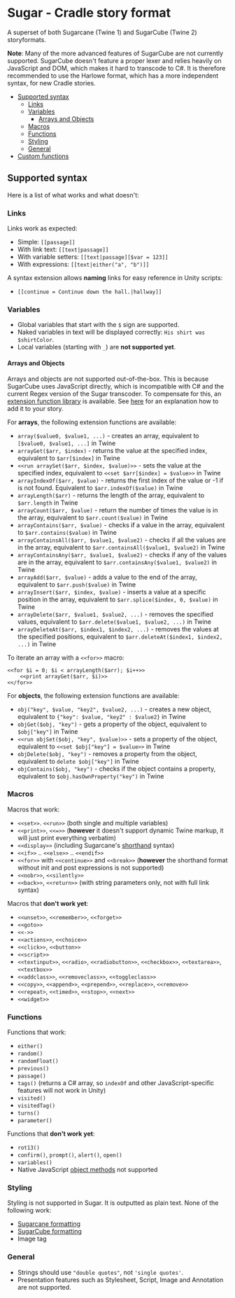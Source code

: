 # Sugar - Cradle story format
A superset of both Sugarcane (Twine 1) and SugarCube (Twine 2) storyformats.

**Note**: Many of the more advanced features of SugarCube are not currently supported. SugarCube doesn't feature a proper lexer and relies heavily on JavaScript and DOM, which makes it hard to transcode to C#. It is therefore recommended to use the Harlowe format, which has a more independent syntax, for new Cradle stories.

- [Supported syntax](#supported-syntax)
	- [Links](#links)
	- [Variables](#variables)
		- [Arrays and Objects](#arrays-and-objects)
	- [Macros](#macros)
	- [Functions](#functions)
	- [Styling](#styling)
	- [General](#general)
- [Custom functions](#custom-functions)

## Supported syntax
Here is a list of what works and what doesn't:

### Links
Links work as expected:

* Simple: `[[passage]]`
* With link text: `[[text|passage]]`
* With variable setters: `[[text|passage][$var = 123]]`
* With expressions: `[[text|either("a", "b")]]`

A syntax extension allows **naming** links for easy reference in Unity scripts:
* `[[continue = Continue down the hall.|hallway]]`

### Variables
* Global variables that start with the `$` sign are supported.
* Naked variables in text will be displayed correctly: `His shirt was $shirtColor`.
* Local variables (starting with `_`) are **not supported yet**.

#### Arrays and Objects
Arrays and objects are not supported out-of-the-box. This is because SugarCube uses JavaScript directly, which is incompatible with C# and the current Regex version of the Sugar transcoder. To compensate for this, an [extension function library](../Editor/.js/StoryFormats/Sugar/sugar.extensions.js) is available. See [here](http://www.motoslave.net/sugarcube/2/docs/special-names.html#special-tags) for an explanation how to add it to your story.

For **arrays**, the following extension functions are available:
* `array($value0, $value1, ...)` - creates an array, equivalent to `[$value0, $value1, ...]` in Twine
* `arrayGet($arr, $index)` - returns the value at the specified index, equivalent to `$arr[$index]` in Twine
* `<<run arraySet($arr, $index, $value)>>` - sets the value at the specified index, equivalent to `<<set $arr[$index] = $value>>` in Twine
* `arrayIndexOf($arr, $value)` - returns the first index of the value or -1 if is not found. Equivalent to `$arr.indexOf($value)` in Twine
* `arrayLength($arr)` - returns the length of the array, equivalent to `$arr.length` in Twine
* `arrayCount($arr, $value)` - return the number of times the value is in the array, equivalent to `$arr.count($value)` in Twine
* `arrayContains($arr, $value)` - checks if a value in the array, equivalent to `$arr.contains($value)` in Twine
* `arrayContainsAll($arr, $value1, $value2)` - checks if all the values are in the array, equivalent to `$arr.containsAll($value1, $value2)` in Twine
* `arrayContainsAny($arr, $value1, $value2)` - checks if any of the values are in the array, equivalent to `$arr.containsAny($value1, $value2)` in Twine
* `arrayAdd($arr, $value)` - adds a value to the end of the array, equivalent to `$arr.push($value)` in Twine
* `arrayInsert($arr, $index, $value)` - inserts a value at a specific position in the array, equivalent to `$arr.splice($index, 0, $value)` in Twine
* `arrayDelete($arr, $value1, $value2, ...)` - removes the specified values, equivalent to  `$arr.delete($value1, $value2, ...)` in Twine
* `arrayDeleteAt($arr, $index1, $index2, ...)` - removes the values at the specified positions, equivalent to  `$arr.deleteAt($index1, $index2, ...)` in Twine

To iterate an array with a `<<for>>` macro:
```
<<for $i = 0; $i < arrayLength($arr); $i++>>
	<<print arrayGet($arr, $i)>>
<</for>>
```

For **objects**, the following extension functions are available:
* `obj("key", $value, "key2", $value2, ...)` - creates a new object, equivalent to `{"key": $value, "key2" : $value2}` in Twine
* `objGet($obj, "key")` - gets a property of the object, equivalent to `$obj["key"]` in Twine
* `<<run objSet($obj, "key", $value)>>` - sets a property of the object, equivalent to `<<set $obj["key"] = $value>>` in Twine
* `objDelete($obj, "key")` - removes a property from the object, equivalent to `delete $obj["key"]` in Twine
* `objContains($obj, "key")` - checks if the object contains a property, equivalent to `$obj.hasOwnProperty("key")` in Twine

### Macros
Macros that work:
* `<<set>>`. `<<run>>`  (both single and multiple variables)
* `<<print>>`, `<<=>>` (**however** it doesn't support dynamic Twine markup, it will just print everything verbatim)
* `<<display>>` (including Sugarcane's [shorthand](#https://twinery.org/wiki/display) syntax)
* `<<if>>` .. `<<else>>` .. `<<endif>>`
* `<<for>>` with `<<continue>>` and `<<break>>` (**however** the shorthand format without init and post expressions is not supported)
* `<<nobr>>`, `<<silently>>`
* `<<back>>`, `<<return>>` (with string parameters only, not with full link syntax)

Macros that **don't work yet**:
* `<<unset>>`, `<<remember>>`, `<<forget>>`
* `<<goto>>`
* `<<->>`
* `<<actions>>`, `<<choice>>` 
* `<<click>>`, `<<button>>`
* `<<script>>`
* `<<textinput>>`, `<<radio>`, `<<radiobutton>>`, `<<checkbox>>`, `<<textarea>>`, `<<textbox>>`
* `<<addclass>>`, `<<removeclass>>`, `<<toggleclass>>`
* `<<copy>>`, `<<append>>`, `<<prepend>>`, `<<replace>>`, `<<remove>>`
* `<<repeat>`, `<<timed>>`, `<<stop>>`, `<<next>>`
* `<<widget>>`

### Functions
Functions that work:

* `either()`
* `random()`
* `randomFloat()`
* `previous()`
* `passage()`
* `tags()` (returns a C# array, so `indexOf` and other JavaScript-specific features will not work in Unity)
* `visited()`
* `visitedTag()`
* `turns()`
* `parameter()`

Functions that **don't work yet**:

* `rot13()`
* `confirm()`, `prompt()`, `alert()`, `open()`
* `variables()`
* Native JavaScript [object methods](http://www.motoslave.net/sugarcube/2/docs/native-object-methods.html) not supported

### Styling
Styling is not supported in Sugar. It is outputted as plain text.
None of the following work:
* [Sugarcane formatting](https://twinery.org/wiki/syntax)
* [SugarCube formatting](http://www.motoslave.net/sugarcube/2/docs/markup.html#html-attributes)
* Image tag

### General
* Strings should use `"double quotes"`, not `'single quotes'`.
* Presentation features such as Stylesheet, Script, Image and Annotation are not supported.